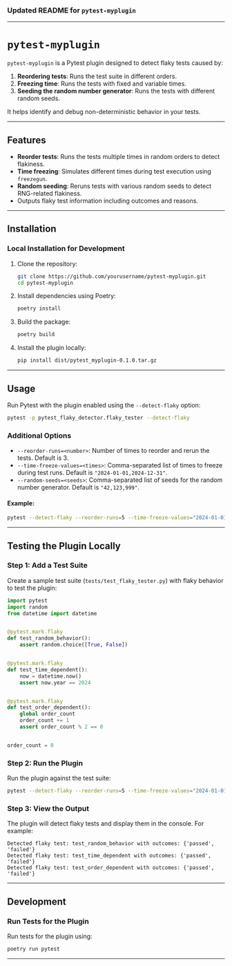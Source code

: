 ### Updated README for `pytest-myplugin`

---

# `pytest-myplugin`

`pytest-myplugin` is a Pytest plugin designed to detect flaky tests caused by:

1. **Reordering tests**: Runs the test suite in different orders.
2. **Freezing time**: Runs the tests with fixed and variable times.
3. **Seeding the random number generator**: Runs the tests with different random seeds.

It helps identify and debug non-deterministic behavior in your tests.

---

## Features

- **Reorder tests**: Runs the tests multiple times in random orders to detect flakiness.
- **Time freezing**: Simulates different times during test execution using `freezegun`.
- **Random seeding**: Reruns tests with various random seeds to detect RNG-related flakiness.
- Outputs flaky test information including outcomes and reasons.

---

## Installation

### Local Installation for Development

1. Clone the repository:
   ```bash
   git clone https://github.com/yourusername/pytest-myplugin.git
   cd pytest-myplugin
   ```

2. Install dependencies using Poetry:
   ```bash
   poetry install
   ```

3. Build the package:
   ```bash
   poetry build
   ```

4. Install the plugin locally:
   ```bash
   pip install dist/pytest_myplugin-0.1.0.tar.gz
   ```

---

## Usage

Run Pytest with the plugin enabled using the `--detect-flaky` option:

```bash
pytest -p pytest_flaky_detector.flaky_tester --detect-flaky

```

### Additional Options

- `--reorder-runs=<number>`: Number of times to reorder and rerun the tests. Default is 3.
- `--time-freeze-values=<times>`: Comma-separated list of times to freeze during test runs. Default is `"2024-01-01,2024-12-31"`.
- `--random-seeds=<seeds>`: Comma-separated list of seeds for the random number generator. Default is `"42,123,999"`.

#### Example:

```bash
pytest --detect-flaky --reorder-runs=5 --time-freeze-values="2024-01-01,2024-06-15" --random-seeds="1,2,3,42"
```

---

## Testing the Plugin Locally

### Step 1: Add a Test Suite

Create a sample test suite (`tests/test_flaky_tester.py`) with flaky behavior to test the plugin:

```python
import pytest
import random
from datetime import datetime


@pytest.mark.flaky
def test_random_behavior():
    assert random.choice([True, False])


@pytest.mark.flaky
def test_time_dependent():
    now = datetime.now()
    assert now.year == 2024


@pytest.mark.flaky
def test_order_dependent():
    global order_count
    order_count += 1
    assert order_count % 2 == 0


order_count = 0
```

### Step 2: Run the Plugin

Run the plugin against the test suite:

```bash
pytest --detect-flaky --reorder-runs=5 --time-freeze-values="2024-01-01,2024-12-31" --random-seeds="42,123,999"
```

### Step 3: View the Output

The plugin will detect flaky tests and display them in the console. For example:

```
Detected flaky test: test_random_behavior with outcomes: {'passed', 'failed'}
Detected flaky test: test_time_dependent with outcomes: {'passed', 'failed'}
Detected flaky test: test_order_dependent with outcomes: {'passed', 'failed'}
```

---

## Development

### Run Tests for the Plugin

Run tests for the plugin using:

```bash
poetry run pytest
```

---
